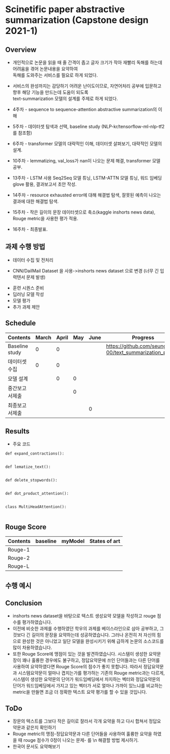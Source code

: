 # Scinetific paper abstractive summarization (Capstone design 2021-1)
## Overview
* 개인적으로 논문을 읽을 때 줄 간격이 좁고 글자 크기가 작아 재빨리 독해를 하는데 어려움을 겪어 논문내용을 요약하여 \
독해를 도와주는 서비스를 필요로 하게 되었다.
* 서비스의 완성까지는 감당하기 어려운 난이도이므로, 자연어처리 공부에 입문하고 향후 해당 기능을 만드는데 도움이 되도록 \
 text-summarization 모델의 설계를 주제로 하게 되었다.
 
* 4주차 - sequence to sequence-attention abstractive summarization의 이해
* 5주차 - 데이터셋 탐색과 선택, baseline study (NLP-kr/tensorflow-ml-nlp-tf2를 참조함)
* 6주차 - transformer 모델의 대략적인 이해, 데이터셋 살펴보기, 대략적인 모델의 설계.
* 10주차 - lemmatizing, val_loss가 nan이 나오는 문제 해결, transformer 모델 공부.
* 13주차 - LSTM 사용 Seq2Seq 모델 튜닝, LSTM-ATTN 모델 튜닝, 워드 임베딩 glove 활용, 결과보고서 초안 작성.
* 14주차 - resource exhausted error에 대해 해결법 탐색, 잘못된 예측이 나오는 결과에 대한 해결법 탐색. 
* 15주차 - 작은 길이의 문장 데이터셋으로 축소(kaggle inshorts news data), Rouge metric을 사용한 평가 적용.
* 16주차 - 최종발표.

## 과제 수행 방법
* 데이터 수집 및 전처리
- CNN/DailMail Dataset 을 사용->inshorts news dataset 으로 변경 (너무 긴 입력텐서 문제 발생)
* 훈련 시퀀스 준비
* 딥러닝 모델 작성
* 모델 평가
* 추가 과제 제안

## Schedule
| Contents | March | April |  May  | June  |   Progress   |
|----------|-------|-------|-------|-------|--------------|
|Baseline study|    0   |    0   |       |       |    https://github.com/seung-00/text_summarization_project    |
|  데이터셋 수집  |  0     |   0    |       |       |        |
|  모델 설계  |       |   0    |    0   |       |        |
|  중간보고서제출  |       |       |    0   |       |        |
| 최종보고서제출 |       |      |       |     0  |        |

## Results
* 주요 코드
``` python3
def expand_contractions():
 
```
``` python3
def lematize_text():
 
```
``` python3
def delete_stopwords():
 
```
``` python3
def dot_product_attention():
 
```
``` python3
class MultiHeadAttention():
 
```
## Rouge Score
| Contents | baseline | myModel |  States of art  |
|----------|----------|---------|-----------------|
|  Rouge-1 |          |         |                 |
|  Rouge-2 |          |         |                 | 
|  Rouge-L |          |         |                 | 

## 수행 예시


## Conclusion
* inshorts news dataset을 바탕으로 텍스트 생성요약 모델을 작성하고 rouge 점수를 평가하였습니다.
* 이전에 비슷한 과제를 수행하였던 학우의 과제를 베이스라인으로 삼아 공부하고, 그것보다 긴 길이의 문장을 요약하는데 성공하였습니다. 그러나 온전히 저 자신의 힘으로 완성한 것은 아니었고 일단 모델을 완성시키기 위해 급하게 논문의 소스코드를 많이 차용하였습니다.
* 또한 Rouge Score에 맹점이 있는 것을 발견하였습니다. 시스템이 생성한 요약문장이 꽤나 훌륭한 경우에도 불구하고, 정답요약문에 쓰인 단어들과는 다른 단어를 사용하여 요약하였다면 Rouge Score의 점수가 좋지 못합니다. 따라서 정답요약문과 시스템요약문이 얼마나 겹치는가를 평가하는 기존의 Rouge metric과는 다르게, 시스템이 생성한 요약문의 단어가 워드임베딩에서 차지하는 벡터와 정답요약문의 단어가 워드임베딩에서 가지고 있는 벡터가 서로 얼마나 가까이 있느냐를 비교하는 metric을 만들면 조금 더 정확한 텍스트 요약 평가를 할 수 있을 것입니다.   

## ToDo
* 장문의 텍스트를 그보다 작은 길이로 잘라서 각개 요약을 하고 다시 합쳐서 정답요약문과 같은지 확인하기
* Rouge metric의 맹점-정답요약문과 다른 단어들을 사용하여 훌륭한 요약을 하였을 때 rouge 점수가 0정이 나오는 문제- 를 \n
해결할 방법 제시하기. 
* 한국어 문서도 요약해보기
